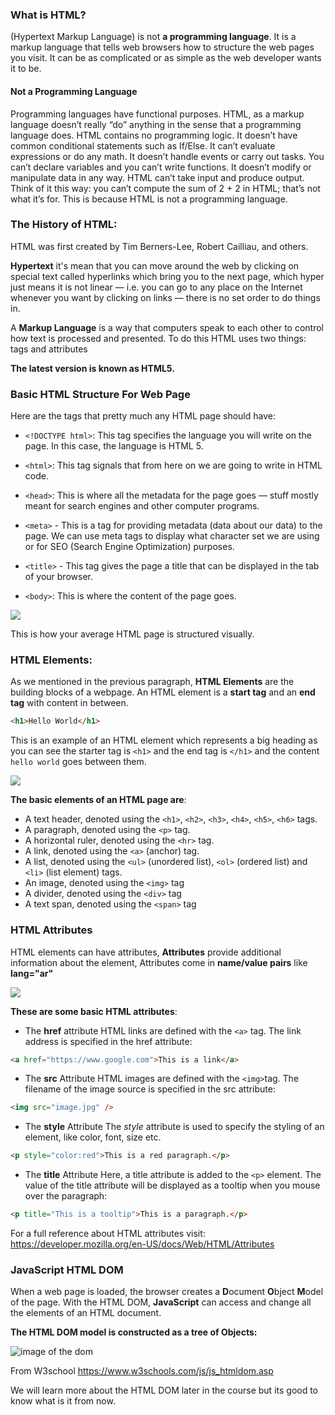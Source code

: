 ### What is HTML?

(Hypertext Markup Language) is not **a programming language**. It is a markup language that tells web browsers how to structure the web pages you visit. It can be as complicated or as simple as the web developer wants it to be.

#### Not a Programming Language

Programming languages have functional purposes. HTML, as a markup language doesn’t really “do” anything in the sense that a programming language does. HTML contains no programming logic. It doesn’t have common conditional statements such as If/Else. It can’t evaluate expressions or do any math. It doesn’t handle events or carry out tasks. You can’t declare variables and you can’t write functions. It doesn’t modify or manipulate data in any way. HTML can’t take input and produce output. Think of it this way: you can’t compute the sum of 2 + 2 in HTML; that’s not what it’s for. This is because HTML is not a programming language.

### The History of HTML:

HTML was first created by Tim Berners-Lee, Robert Cailliau, and others.

**Hypertext** it's mean that you can move around the web by clicking on special text called hyperlinks which bring you to the next page, which hyper just means it is not linear — i.e. you can go to any place on the Internet whenever you want by clicking on links — there is no set order to do things in.

A **Markup Language** is a way that computers speak to each other to control how text is processed and presented. To do this HTML uses two things: tags and attributes

**The latest version is known as HTML5.**

### Basic HTML Structure For Web Page

Here are the tags that pretty much any HTML page should have:

- `<!DOCTYPE html>`: This tag specifies the language you will write on the page. In this case, the language is HTML 5.

- `<html>`: This tag signals that from here on we are going to write in HTML code.

- `<head>`: This is where all the metadata for the page goes — stuff mostly meant for search engines and other computer programs.

- `<meta>` - This is a tag for providing metadata (data about our data) to the page. We can use meta tags to display what character set we are using or for SEO (Search Engine Optimization) purposes.

- `<title>` - This tag gives the page a title that can be displayed in the tab of your browser.

- `<body>`: This is where the content of the page goes.

![](https://www.oreilly.com/library/view/learning-web-design/9781449337513/httpatomoreillycomsourceoreillyimages2257981.png)

This is how your average HTML page is structured visually.

### HTML Elements:

As we mentioned in the previous paragraph, **HTML Elements** are the building blocks of a webpage. An HTML element is a **start tag** and an **end tag** with content in between.

```html
<h1>Hello World</h1>
```

This is an example of an HTML element which represents a big heading as you can see the starter tag is `<h1>` and the end tag is `</h1>` and the content `hello world` goes between them.

![](https://www.bluekatanasoft.com/wp-content/uploads/element-structure.png)

**The basic elements of an HTML page are**:

- A text header, denoted using the `<h1>`, `<h2>`, `<h3>`, `<h4>`, `<h5>`, `<h6>` tags.
- A paragraph, denoted using the `<p>` tag.
- A horizontal ruler, denoted using the `<hr>` tag.
- A link, denoted using the `<a>` (anchor) tag.
- A list, denoted using the `<ul>` (unordered list), `<ol>` (ordered list) and `<li>` (list element) tags.
- An image, denoted using the `<img>` tag
- A divider, denoted using the `<div>` tag
- A text span, denoted using the `<span>` tag

### HTML Attributes

HTML elements can have attributes, **Attributes** provide additional information about the element, Attributes come in **name/value pairs** like **lang="ar"**

![](https://i.imgur.com/6Ux4eE0.jpg)

**These are some basic HTML attributes**:

- The **href** attribute
  HTML links are defined with the `<a>` tag. The link address is specified in the href attribute:

```html
<a href="https://www.google.com">This is a link</a>
```

- The **src** Attribute
  HTML images are defined with the `<img>`tag. The filename of the image source is specified in the src attribute:

```html
<img src="image.jpg" />
```

- The **style** Attribute
  The _style_ attribute is used to specify the styling of an element, like color, font, size etc.

```html
<p style="color:red">This is a red paragraph.</p>
```

- The **title** Attribute
  Here, a title attribute is added to the `<p>` element. The value of the title attribute will be displayed as a tooltip when you mouse over the paragraph:

```html
<p title="This is a tooltip">This is a paragraph.</p>
```

For a full reference about HTML attributes visit:
https://developer.mozilla.org/en-US/docs/Web/HTML/Attributes

### JavaScript HTML DOM

When a web page is loaded, the browser creates a **D**ocument **O**bject **M**odel of the page. With the HTML DOM, **JavaScript** can access and change all the elements of an HTML document.

**The HTML DOM model is constructed as a tree of Objects:**

![image of the dom](https://cf.ppt-online.org/files/slide/l/lG6hjyFR8carDYH7oVAtPW3exEOg0sSpQ1JKfm/slide-4.jpg)

From W3school https://www.w3schools.com/js/js_htmldom.asp

We will learn more about the HTML DOM later in the course but its good to know what is it from now.
